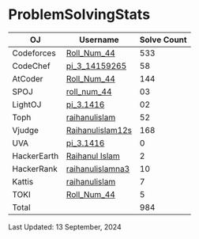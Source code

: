 # ProblemSolvingStats


| OJ | Username | Solve Count |
| -- | -------- | ----------- |
| Codeforces | [Roll_Num_44](https://codeforces.com/profile/Roll_Num_44) | 533 |
| CodeChef | [pi_3_14159265](https://www.codechef.com/users/pi_3_14159265) | 58 |
| AtCoder | [Roll_Num_44](https://atcoder.jp/users/Roll_Num_44) | 144 |
| SPOJ | [roll_num_44](https://www.spoj.com/users/roll_num_44/) | 03 | 
| LightOJ | [pi_3.1416](https://lightoj.com/user/pi_3.1416) | 02 | 
| Toph | [raihanulislam](https://toph.co/u/raihanulislam) | 52 |
| Vjudge | [Raihanulislam12s](https://vjudge.net/user/Raihanulislam12s) | 168 |
| UVA | [pi_3.1416](https://onlinejudge.org/index.php?option=com_comprofiler&Itemid=3) | 0 |
| HackerEarth | [Raihanul Islam](https://www.hackerearth.com/@raihanulislamnahid22) | 2 |
| HackerRank | [raihanulislamna3](https://www.hackerrank.com/raihanulislamna3) | 10 |
| Kattis | [raihanulislam](https://open.kattis.com/users/raihanulislam) | 7 |
| TOKI | [Roll_Num_44](https://tlx.toki.id/profiles/Roll_Num_44) | 5 |
| Total | | 984 |

Last Updated: 13 September, 2024
